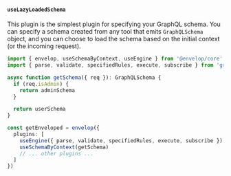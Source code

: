 #### `useLazyLoadedSchema`

This plugin is the simplest plugin for specifying your GraphQL schema. You can specify a schema created from any tool that emits `GraphQLSchema` object, and you can choose to load the schema based on the initial context (or the incoming request).

```ts
import { envelop, useSchemaByContext, useEngine } from '@envelop/core'
import { parse, validate, specifiedRules, execute, subscribe } from 'graphql'

async function getSchema({ req }): GraphQLSchema {
  if (req.isAdmin) {
    return adminSchema
  }

  return userSchema
}

const getEnveloped = envelop({
  plugins: [
    useEngine({ parse, validate, specifiedRules, execute, subscribe }),
    useSchemaByContext(getSchema)
    // ... other plugins ...
  ]
})
```
